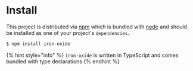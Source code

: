 # Install

This project is distributed via [npm](https://www.npmjs.com/package/iron-oxide) which is bundled with [node](https://nodejs.org/) and should be installed as one of your project's `dependencies`. 

```bash
$ npm install iron-oxide
```

{% hint style="info" %}
`iron-oxide` is written in TypeScript and comes bundled with type declarations
{% endhint %}

